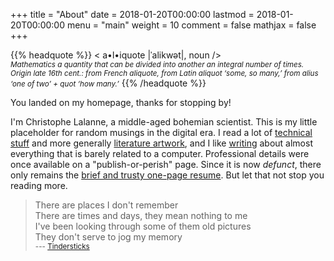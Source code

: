+++
title = "About"
date = 2018-01-20T00:00:00
lastmod = 2018-01-20T00:00:00
menu = "main"
weight = 10
comment = false
mathjax = false
+++

{{% headquote %}}
< a•l•iquote |ˈalikwət|, noun />  
<small>*Mathematics a quantity that can be divided into another an integral number of times. Origin late 16th cent.: from French aliquote, from Latin aliquot ‘some, so many,’ from alius ‘one of two’ + quot ‘how many.’*</small>
{{% /headquote %}}

You landed on my homepage, thanks for stopping by! 

I'm Christophe Lalanne, a middle-aged bohemian scientist. This is my little placeholder for random musings in the digital era. I read a lot of [technical stuff](/tags/review) and more generally [literature artwork](/files/books.txt), and I like [writing](/post) about almost everything that is barely related to a computer. Professional details were once available on a "publish-or-perish" page. Since it is now *defunct*, there only remains the [brief and trusty one-page resume](/files/cv-chlalanne.pdf). But let that not stop you reading more.
  
> There are places I don't remember  
> There are times and days, they mean nothing to me  
> I've been looking through some of them old pictures  
> They don't serve to jog my memory  
> <small>--- [Tindersticks](https://www.youtube.com/watch?v=zFfOgtTEji4)</small>

